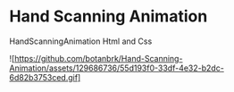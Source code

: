 # Hand Scanning Animation
 HandScanningAnimation Html and Css

 

![https://github.com/botanbrk/Hand-Scanning-Animation/assets/129686736/55d193f0-33df-4e32-b2dc-6d82b3753ced.gif]




